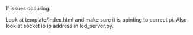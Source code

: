 If issues occuring:

Look at template/index.html and make sure it is pointing to correct pi.
Also look at socket io ip address in led_server.py.

